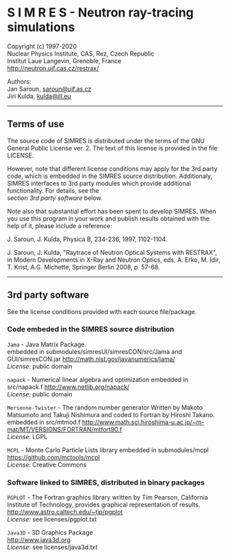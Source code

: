 # S I M R E S - Neutron ray-tracing simulations
Copyright (c) 1997-2020   
Nuclear Physics Institute, CAS, Rez, Czech Republic  
Institut Laue Langevin, Grenoble, France  
http://neutron.ujf.cas.cz/restrax/  

Authors:   
Jan Saroun, saroun@ujf.as.cz  
Jiri Kulda, kulda@ill.eu  

--------------------------------------------------------------

## Terms of use

The source code of SIMRES is distributed under the terms of the 
GNU General Public License ver. 2. The text of this license 
is provided in the file LICENSE. 

However, note that different license conditions may apply 
for the 3rd party code, which is embedded in the SIMRES source 
distribution. Additionaly, SIMRES interfaces to 3rd party modules 
which provide additional functionality. For details, see the   
section *3rd party software* below.

Note also that substantial effort has been spent to develop SIMRES.
When you use this program in your work and publish results obtained 
with the help of it, please include a reference:

J. Saroun, J. Kulda, Physica B, 234-236, 1997, 1102-1104.


J. Saroun, J. Kulda, "Raytrace of Neutron Optical Systems with RESTRAX", 
in Modern Developments in X-Ray and Neutron Optics, 
eds. A. Erko, M. Idir, T. Krist, A.G. Michette, Springer Berlin 2008, p. 57-68.

------------------------------------------------------------------
## 3rd party software
See the license conditions provided with each source file/package.

### Code embeded in the SIMRES source distribution

`Jama` - Java Matrix Package.   
embedded in submodules/simresUI/simresCON/src/Jama  and GUI/simresCON.jar
http://math.nist.gov/javanumerics/jama/  
*License*: public domain

`napack` - Numerical linear algebra and optimization
embedded in src/napack.f
http://www.netlib.org/napack/  
*License*: public domain

`Mersenne-Twister` - The random number generator 
Written by Makoto Matsumoto and Takuji Nishimura and coded to Fortran by Hiroshi Takano.  
embedded in src/mtmod.f
http://www.math.sci.hiroshima-u.ac.jp/~m-mat/MT/VERSIONS/FORTRAN/mtfort90.f  
*License*: LGPL 

`MCPL` - Monte Carlo Particle Lists library 
embedded in submodules/mcpl  
https://github.com/mctools/mcpl  
*License*: Creative Commons

### Software linked to SIMRES, distributed in binary packages

`PGPLOT` - The Fortran graphics library written by Tim Pearson, California Institute of Technology, provides graphical representation of results.  
http://www.astro.caltech.edu/~tjp/pgplot   
*License*: see licenses/pgplot.txt

`Java3D` - 3D Graphics Package  
http://www.java3d.org  
*License*: see licenses/java3d.txt

